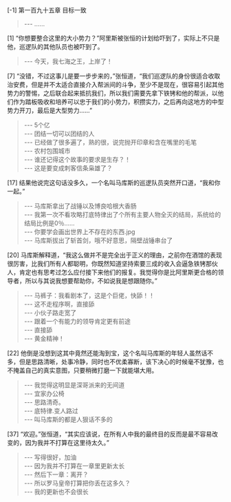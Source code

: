 
[-1] 第一百九十五章 目标一致
>--- ……<br>

[1] “你想要整合这里的大小势力？”阿里斯被张恒的计划给吓到了，实际上不只是他，巡逻队的其他队员也被吓到了。
>--- 今天，我七海之王，上岸了！<br>

[7] “没错，不过这事儿是要一步步来的，”张恒道，“我们巡逻队的身份很适合收取治安费，但是并不太适合直接介入帮派间的斗争，至少不是现在，很容易引起其他势力的警惕，之后联合起来抵抗我们，所以我们需要先拿下铁铐和他的帮派，以他们作为踏板吸收和培养可以忠于我们的小势力，积攒实力，之后再向这地方的中型势力开刀，最后是大型势力……”
>--- 5个亿<br>
>--- 团结一切可以团结的人<br>
>--- 已经做了很多遍了，熟的很，说完抛开印章和含在嘴里的毛笔<br>
>--- 农村包围城市<br>
>--- 谁还记得这个故事的要求是生存？！<br>
>--- 这是要变成刺客信条枭雄了？<br>

[17] 结果他说完这句话没多久，一个名叫马库斯的巡逻队员突然开口道，“我和你一起。”
>--- 马库斯拿出了战锤以及博良哈根大香肠<br>
>--- 我第一次不看攻略打底特律出了个所有主要人物全灭的结局，系统给的结局比例是0％……<br>
>--- 你要学会画出世界上不存在的东西.jpg<br>
>--- 马库斯拔出了斩首剑，哦不好意思，隔壁战锤串台了<br>

[20] 马库斯解释道，“我这么做并不是完全出于正义的理由，之前你在酒馆的表现很厉害，比我们所有人都聪明，你既然知道坚持索要三成的收入会逼急铁铐那伙人，肯定也有思考过怎么应付接下来他们的报复。我觉得你是比阿里斯更合格的领导者，所以与其说我想要帮助你，不如说我是想跟随你。”
>--- 马裤子：我看剧本了，这是个巨佬，快舔！！<br>
>--- 这不走程序啊，直接舔<br>
>--- 小伙子路走宽了<br>
>--- 跟着一个有能力的领导肯定更有前途<br>
>--- 直接舔<br>
>--- 黄金精神！<br>

[22] 他倒是没想到这其中竟然还能淘到宝，这个名叫马库斯的年轻人虽然话不多，但是思路清晰，处事冷静，同时也不优柔寡断，该下决心的时候毫不犹豫，也不掩盖自己的真实意图，只要稍微打磨一下就能堪大用。
>--- 我觉得这明显是深哥派来的无间道<br>
>--- 宜家办公椅<br>
>--- 思路清奇。<br>
>--- 底特律.变人路过<br>
>--- 叫马库斯的都是人狠话不多的<br>

[37] “欢迎。”张恒道，“其实应该说，在所有人中我的最终目的反而是最不容易改变的，因为我并不打算在这里待太久。”
>--- 写得很好，加油<br>
>--- 因为我并不打算在一章里更新太长<br>
>--- 然后下一章：离开？<br>
>--- 所以罗马皇帝打算把你丢在这多久？<br>
>--- 我的更新也不会很长<br>
